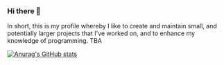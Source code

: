 ### Hi there 👋
In short, this is my profile whereby I like to create and maintain small, and potentially larger projects that I've worked on, and to enhance my knowledge of programming. 
TBA

[![Anurag's GitHub stats](https://github-readme-stats.vercel.app/api?username=uncharteredworld&hide_border=true&&count_private=true&show_icons=true&include_all_commits=true&theme=synthwave)](https://github.com/anuraghazra/github-readme-stats)

<!--
**UncharteredWorld/UncharteredWorld** is a ✨ _special_ ✨ repository because its `README.md` (this file) appears on your GitHub profile.

Here are some ideas to get you started:

- 🔭 I’m currently working on ...
- 🌱 I’m currently learning ...
- 👯 I’m looking to collaborate on ...
- 🤔 I’m looking for help with ...
- 💬 Ask me about ...
- 📫 How to reach me: ...
- 😄 Pronouns: ...
- ⚡ Fun fact: ...
-->
